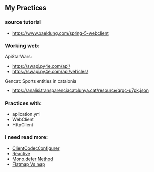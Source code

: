 ## My Practices
### source tutorial
- https://www.baeldung.com/spring-5-webclient

### Working web:
ApiStarWars:
- https://swapi.py4e.com/api/
- https://swapi.py4e.com/api/vehicles/

Gencat: Sports entities in catalonia
- https://analisi.transparenciacatalunya.cat/resource/qrgc-u7pk.json



### Practices with:
- aplication.yml
- WebClient
- HttpClient

### I need read more:
- [ClientCodecConfigurer](https://docs.spring.io/spring-framework/docs/current/javadoc-api/org/springframework/http/codec/ClientCodecConfigurer.html)
- [Reactive](https://www.baeldung.com/category/reactive/)
- [Mono.defer Method](https://www.baeldung.com/java-mono-defer)
- [Flatmap Vs map](https://www.baeldung.com/java-reactor-map-flatmap)